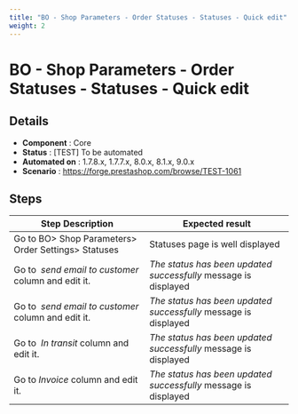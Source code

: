 ```yaml
---
title: "BO - Shop Parameters - Order Statuses - Statuses - Quick edit"
weight: 2
---
```


# BO - Shop Parameters - Order Statuses - Statuses - Quick edit
## Details
* **Component** : Core
* **Status** : [TEST] To be automated
* **Automated on** : 1.7.8.x, 1.7.7.x, 8.0.x, 8.1.x, 9.0.x
* **Scenario** : https://forge.prestashop.com/browse/TEST-1061

## Steps
| Step Description | Expected result |
| ----- | ----- |
| Go to BO> Shop Parameters> Order Settings> Statuses | Statuses page is well displayed |
| Go to  _send email to customer_ column and edit it. | _*The status has been updated successfully*_ message is displayed |
| Go to  _send email to customer_ column and edit it. | _*The status has been updated successfully*_ message is displayed |
| Go to  _In transit_ column and edit it. | _*The status has been updated successfully*_ message is displayed |
| Go to _Invoice_ column and edit it. | _*The status has been updated successfully*_ message is displayed |
